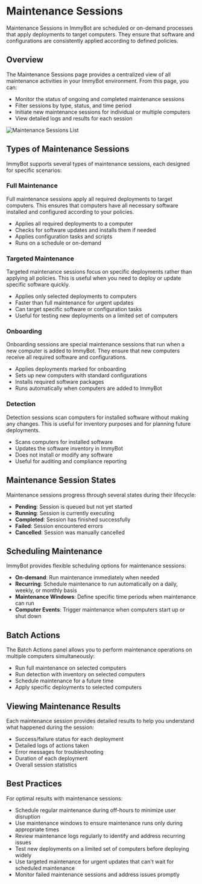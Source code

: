 # Maintenance Sessions

Maintenance Sessions in ImmyBot are scheduled or on-demand processes that apply deployments to target computers. They ensure that software and configurations are consistently applied according to defined policies.

## Overview

The Maintenance Sessions page provides a centralized view of all maintenance activities in your ImmyBot environment. From this page, you can:

- Monitor the status of ongoing and completed maintenance sessions
- Filter sessions by type, status, and time period
- Initiate new maintenance sessions for individual or multiple computers
- View detailed logs and results for each session

![Maintenance Sessions List](./public/maintenance-sessions-list.png)

## Types of Maintenance Sessions

ImmyBot supports several types of maintenance sessions, each designed for specific scenarios:

### Full Maintenance

Full maintenance sessions apply all required deployments to target computers. This ensures that computers have all necessary software installed and configured according to your policies.

- Applies all required deployments to a computer
- Checks for software updates and installs them if needed
- Applies configuration tasks and scripts
- Runs on a schedule or on-demand

### Targeted Maintenance

Targeted maintenance sessions focus on specific deployments rather than applying all policies. This is useful when you need to deploy or update specific software quickly.

- Applies only selected deployments to computers
- Faster than full maintenance for urgent updates
- Can target specific software or configuration tasks
- Useful for testing new deployments on a limited set of computers

### Onboarding

Onboarding sessions are special maintenance sessions that run when a new computer is added to ImmyBot. They ensure that new computers receive all required software and configurations.

- Applies deployments marked for onboarding
- Sets up new computers with standard configurations
- Installs required software packages
- Runs automatically when computers are added to ImmyBot

### Detection

Detection sessions scan computers for installed software without making any changes. This is useful for inventory purposes and for planning future deployments.

- Scans computers for installed software
- Updates the software inventory in ImmyBot
- Does not install or modify any software
- Useful for auditing and compliance reporting

## Maintenance Session States

Maintenance sessions progress through several states during their lifecycle:

- **Pending**: Session is queued but not yet started
- **Running**: Session is currently executing
- **Completed**: Session has finished successfully
- **Failed**: Session encountered errors
- **Cancelled**: Session was manually cancelled

## Scheduling Maintenance

ImmyBot provides flexible scheduling options for maintenance sessions:

- **On-demand**: Run maintenance immediately when needed
- **Recurring**: Schedule maintenance to run automatically on a daily, weekly, or monthly basis
- **Maintenance Windows**: Define specific time periods when maintenance can run
- **Computer Events**: Trigger maintenance when computers start up or shut down

## Batch Actions

The Batch Actions panel allows you to perform maintenance operations on multiple computers simultaneously:

- Run full maintenance on selected computers
- Run detection with inventory on selected computers
- Schedule maintenance for a future time
- Apply specific deployments to selected computers

## Viewing Maintenance Results

Each maintenance session provides detailed results to help you understand what happened during the session:

- Success/failure status for each deployment
- Detailed logs of actions taken
- Error messages for troubleshooting
- Duration of each deployment
- Overall session statistics

## Best Practices

For optimal results with maintenance sessions:

- Schedule regular maintenance during off-hours to minimize user disruption
- Use maintenance windows to ensure maintenance runs only during appropriate times
- Review maintenance logs regularly to identify and address recurring issues
- Test new deployments on a limited set of computers before deploying widely
- Use targeted maintenance for urgent updates that can't wait for scheduled maintenance
- Monitor failed maintenance sessions and address issues promptly
